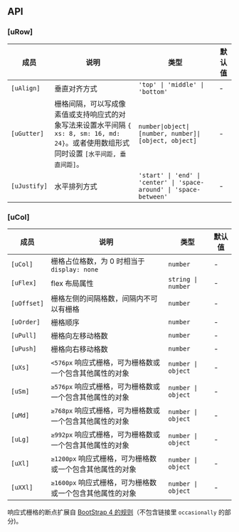 ## API

### [uRow]

| 成员         | 说明                                                                                                                                       | 类型                                                                | 默认值 |
| ------------ | ------------------------------------------------------------------------------------------------------------------------------------------ | ------------------------------------------------------------------- | ------ |
| `[uAlign]`   | 垂直对齐方式                                                                                                                               | `'top' \| 'middle' \| 'bottom'`                                     | -      |
| `[uGutter]`  | 栅格间隔，可以写成像素值或支持响应式的对象写法来设置水平间隔 `{ xs: 8, sm: 16, md: 24}`。或者使用数组形式同时设置 `[水平间距, 垂直间距]`。 | `number\|object\|[number, number]\|[object, object]`                | -      |
| `[uJustify]` | 水平排列方式                                                                                                                               | `'start' \| 'end' \| 'center' \| 'space-around' \| 'space-between'` | -      |

### [uCol]

| 成员        | 说明                                                     | 类型               | 默认值 |
| ----------- | -------------------------------------------------------- | ------------------ | ------ |
| `[uCol]`    | 栅格占位格数，为 0 时相当于 `display: none`              | `number`           | -      |
| `[uFlex]`   | flex 布局属性                                            | `string \| number` | -      |
| `[uOffset]` | 栅格左侧的间隔格数，间隔内不可以有栅格                   | `number`           | -      |
| `[uOrder]`  | 栅格顺序                                                 | `number`           | -      |
| `[uPull]`   | 栅格向左移动格数                                         | `number`           | -      |
| `[uPush]`   | 栅格向右移动格数                                         | `number`           | -      |
| `[uXs]`     | `<576px` 响应式栅格，可为栅格数或一个包含其他属性的对象  | `number \| object` | -      |
| `[uSm]`     | `≥576px` 响应式栅格，可为栅格数或一个包含其他属性的对象  | `number \| object` | -      |
| `[uMd]`     | `≥768px` 响应式栅格，可为栅格数或一个包含其他属性的对象  | `number \| object` | -      |
| `[uLg]`     | `≥992px` 响应式栅格，可为栅格数或一个包含其他属性的对象  | `number \| object` | -      |
| `[uXl]`     | `≥1200px` 响应式栅格，可为栅格数或一个包含其他属性的对象 | `number \| object` | -      |
| `[uXXl]`    | `≥1600px` 响应式栅格，可为栅格数或一个包含其他属性的对象 | `number \| object` | -      |

响应式栅格的断点扩展自 [BootStrap 4 的规则](https://getbootstrap.com/docs/4.0/layout/overview/#responsive-breakpoints)（不包含链接里 `occasionally` 的部分)。
